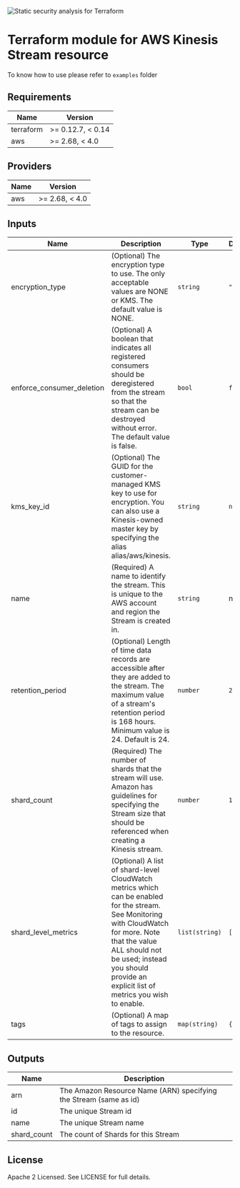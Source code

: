 ![Static security analysis for Terraform](https://github.com/foss-cafe/terraform-aws-kinesis-stream/workflows/Static%20security%20analysis%20for%20Terraform/badge.svg)
# Terraform module for AWS Kinesis Stream resource

To know how to use please refer to `examples` folder  
<!-- BEGINNING OF PRE-COMMIT-TERRAFORM DOCS HOOK -->
## Requirements

| Name | Version |
|------|---------|
| terraform | >= 0.12.7, < 0.14 |
| aws | >= 2.68, < 4.0 |

## Providers

| Name | Version |
|------|---------|
| aws | >= 2.68, < 4.0 |

## Inputs

| Name | Description | Type | Default | Required |
|------|-------------|------|---------|:--------:|
| encryption\_type | (Optional) The encryption type to use. The only acceptable values are NONE or KMS. The default value is NONE. | `string` | `"KMS"` | no |
| enforce\_consumer\_deletion | (Optional) A boolean that indicates all registered consumers should be deregistered from the stream so that the stream can be destroyed without error. The default value is false. | `bool` | `false` | no |
| kms\_key\_id | (Optional) The GUID for the customer-managed KMS key to use for encryption. You can also use a Kinesis-owned master key by specifying the alias alias/aws/kinesis. | `string` | `null` | no |
| name | (Required) A name to identify the stream. This is unique to the AWS account and region the Stream is created in. | `string` | n/a | yes |
| retention\_period | (Optional) Length of time data records are accessible after they are added to the stream. The maximum value of a stream's retention period is 168 hours. Minimum value is 24. Default is 24. | `number` | `24` | no |
| shard\_count | (Required) The number of shards that the stream will use. Amazon has guidelines for specifying the Stream size that should be referenced when creating a Kinesis stream. | `number` | `1` | no |
| shard\_level\_metrics | (Optional) A list of shard-level CloudWatch metrics which can be enabled for the stream. See Monitoring with CloudWatch for more. Note that the value ALL should not be used; instead you should provide an explicit list of metrics you wish to enable. | `list(string)` | `[]` | no |
| tags | (Optional) A map of tags to assign to the resource. | `map(string)` | `{}` | no |

## Outputs

| Name | Description |
|------|-------------|
| arn | The Amazon Resource Name (ARN) specifying the Stream (same as id) |
| id | The unique Stream id |
| name | The unique Stream name |
| shard\_count | The count of Shards for this Stream |

<!-- END OF PRE-COMMIT-TERRAFORM DOCS HOOK -->
## License

Apache 2 Licensed. See LICENSE for full details.

